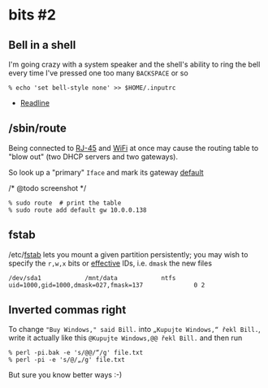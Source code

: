 bits #2
=======

## Bell in a shell

I'm going crazy with a system speaker and the shell's ability to ring the bell
every time I've pressed one too many `BACKSPACE` or so

    % echo 'set bell-style none' >> $HOME/.inputrc

* [Readline](http://ss64.com/bash/syntax-inputrc.html)

## /sbin/route

Being connected to [RJ-45](https://en.wikipedia.org/wiki/Ethernet) and [WiFi](https://en.wikipedia.org/wiki/Hotspot_%28Wi-Fi%29)
at once may cause the routing table to "blow out" (two DHCP servers and two gateways).

So look up a "primary" `Iface` and mark its gateway [default](https://en.wikipedia.org/wiki/Default_gateway)

/* @todo screenshot */

    % sudo route  # print the table
    % sudo route add default gw 10.0.0.138

## fstab

/etc/[fstab](http://www.linfo.org/etc_fstab.html) lets you mount a given partition
persistently; you may wish to specify the `r,w,x` bits or [effective](https://doc.opensuse.org/documentation/html/openSUSE_121/opensuse-security/cha.security.acls.html#sec.security.acls.handle.defacl.eff) IDs,
i.e. `dmask` the new files

    /dev/sda1            /mnt/data            ntfs       uid=1000,gid=1000,dmask=027,fmask=137              0 2

## Inverted commas right

To change `"Buy Windows," said Bill.` into `„Kupujte Windows,“ řekl Bill.`,
write it actually like this `@Kupujte Windows,@@ řekl Bill.` and then run

    % perl -pi.bak -e 's/@@/“/g' file.txt
    % perl -pi -e 's/@/„/g' file.txt

But sure you know better ways :-)


